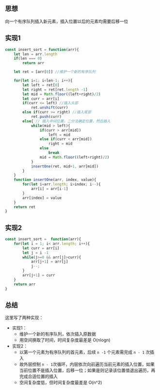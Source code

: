 ## 思想

向一个有序队列插入新元素，插入位置以后的元素均需要后移一位

## 实现1

```js
const insert_sort = function(arr){
    let len = arr.length
    if(len === 0)
        return arr

    let ret = [arr[0]] //维护一个新的有序队列

    for(let i=1; i<len-1; i++){
        let left = ret[0]
        let right = ret[ret.length -1]
        let mid = Math.floor((left+right)/2)
        let curr = arr[i]
        if(curr <= left) //插入头部
            ret.unshift(curr)
        else if(curr >= right) //插入尾部
            ret.push(curr)
        else{ // 插入中间位置，二分法确定位置，然后插入
            while(mid > left){
                if(curr > arr[mid])
                    left = mid
                else if(curr < arr[mid])
                    right = mid
                else
                    break
                mid = Math.floor((left+right)/2)
            }
            insertOne(ret, mid+1, arr[mid])
        }
    }
    function insertOne(arr, index, value){
        for(let i=arr.length; i>index; i--){
            arr[i] = arr[i-1]
        }
        arr[index] = value
    }
    return ret
}
```

## 实现2

```js
const insert_sort =  function(arr){
    for(let i = 1; i< arr.length; i++){
        let curr = arr[i]
        let j = i -1
        while(j>=0 && arr[j]>curr){
            arr[j+1] = arr[j]
            j--;
        }
        arr[j+1] = curr
    }
    return arr
}
```

## 总结

这里写了两种实现：
- 实现1：
    - 维护一个新的有序队列，依次插入原数据
    - 用空间换取了时间，时间复杂度最差是 O(nlogn)
- 实现2：  
    - 以第一个元素为有序队列的首元素，后续 `n -1` 个元素需完成 `n - 1` 次插入
    - 故外层控制 `n - 1`次循环，内层依次向前遍历当前元素的插入位置，如果当前位置不是插入位置，后移一位；如果是则记录该位置值退出遍历，再完成合适位置的插入
    - 空间复杂度低，但时间复杂度最差是 O(n^2)